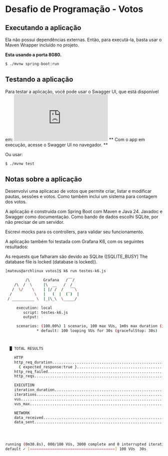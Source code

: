 # Desafio de Programação - Votos

## Executando a aplicação

Ela não possui dependências externas. Então, para executá-la, basta usar o 
Maven Wrapper incluído no projeto.

**Esta usando a porta 8080.**
```bash
$ ./mvnw spring-boot:run
```

## Testando a aplicação
Para testar a aplicação, você pode usar o Swagger UI, que está disponível em:
![Swagger UI](http://localhost:8080/swagger-ui/index.html)
** Com o app em execução, acesse o Swagger UI no navegador. **

Ou usar:
```bash
$ ./mvnw test
```

## Notas sobre a aplicação

Desenvolvi uma aplicacao de votos que permite criar, listar e modificar pautas,
sessões e votos. Como também inclui um sistema para contagem dos votos.

A aplicação é construída com Spring Boot com Maven e Java 24. Javadoc e Swagger
como documentação. Como bando de dados escolhi SQLite, por não precisar de
um servidor.

Escrevi mocks para os controllers, para validar seu funcionamento.

A aplicação também foi testada com Grafana K6, com os seguintes resultados:

As requests que falharam são devido ao SQLite ([SQLITE_BUSY] The database file is locked (database is locked)).
```bash
[mateus@archlinux votos]$ k6 run testes-k6.js 

         /\      Grafana   /‾‾/  
    /\  /  \     |\  __   /  /   
   /  \/    \    | |/ /  /   ‾‾\ 
  /          \   |   (  |  (‾)  |
 / __________ \  |_|\_\  \_____/ 

     execution: local
        script: testes-k6.js
        output: -

     scenarios: (100.00%) 1 scenario, 100 max VUs, 1m0s max duration (incl. graceful stop):
              * default: 100 looping VUs for 30s (gracefulStop: 30s)



  █ TOTAL RESULTS 

    HTTP
    http_req_duration.......................................................: avg=19.88ms min=1ms    med=8.16ms max=427.85ms p(90)=25.01ms p(95)=45.43ms
      { expected_response:true }............................................: avg=7.26ms  min=2.88ms med=5.89ms max=121.12ms p(90)=12.22ms p(95)=14.76ms
    http_req_failed.........................................................: 45.16% 1355 out of 3000
    http_reqs...............................................................: 3000   97.431044/s

    EXECUTION
    iteration_duration......................................................: avg=1.02s   min=1s     med=1s     max=1.43s    p(90)=1.02s   p(95)=1.04s  
    iterations..............................................................: 3000   97.431044/s
    vus.....................................................................: 100    min=100          max=100
    vus_max.................................................................: 100    min=100          max=100

    NETWORK
    data_received...........................................................: 1.1 MB 35 kB/s
    data_sent...............................................................: 525 kB 17 kB/s




running (0m30.8s), 000/100 VUs, 3000 complete and 0 interrupted iterations
default ✓ [======================================] 100 VUs  30s
```
